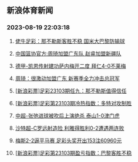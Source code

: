 ## 新浪体育新闻 
### 2023-08-19 22:03:18

1. [佬牛足彩：那不勒斯客胜不稳 国米大巴黎防输球](https://sports.sina.com.cn/l/2023-08-19/doc-imzhspum6609208.shtml)

2. [中国篮协官方:周琦加盟广东队 赵睿加盟新疆队](https://sports.sina.com.cn/basketball/cba/2023-08-19/doc-imzhscet8742364.shtml)

3. [德甲-凯恩传射建功萨内梅开二度 拜仁4-0不莱梅](https://sports.sina.com.cn/global/germany/2023-08-19/doc-imzhsuai6485990.shtml)

4. [周琦：很激动加盟广东 新赛季全力冲击总冠军](https://sports.sina.com.cn/basketball/cba/2023-08-19/doc-imzhscer6843561.shtml)

5. [[新浪彩票]足彩23103期任九：那不勒斯值得信任](https://sports.sina.com.cn/l/2023-08-19/doc-imzhrsqx8965235.shtml)

6. [[新浪彩票]足彩第23103期冷热指数：多特对攻制胜](https://sports.sina.com.cn/l/2023-08-19/doc-imzhspur5297086.shtml)

7. [中超-张弛进球被吹后上演绝杀 泰山1-0津门虎](https://sports.sina.com.cn/china/j/2023-08-18/doc-imzhrsqv7070198.shtml)

8. [沙特超-C罗远射造险 利雅得胜利0-2遭遇两连败](https://sports.sina.com.cn/global/others/2023-08-19/doc-imzhsuai6484366.shtml)

9. [梅斯2-2逼平马赛 足彩头奖开出153注60960元](https://sports.sina.com.cn/l/2023-08-19/doc-imzhspup8519517.shtml)

10. [[新浪彩票]足彩第23103期盈亏指数：巴黎客胜不稳](https://sports.sina.com.cn/l/2023-08-19/doc-imzhrsqu1751225.shtml)

